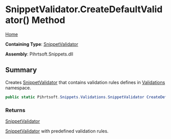 # SnippetValidator\.CreateDefaultValidator\(\) Method

[Home](../../../../../README.md)

**Containing Type**: [SnippetValidator](../README.md)

**Assembly**: Pihrtsoft\.Snippets\.dll

## Summary

Creates [SnippetValidator](../README.md) that contains validation rules defines in [Validations](../../README.md) namespace\.

```csharp
public static Pihrtsoft.Snippets.Validations.SnippetValidator CreateDefaultValidator()
```

### Returns

[SnippetValidator](../README.md)

[SnippetValidator](../README.md) with predefined validation rules\.